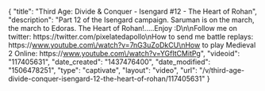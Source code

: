 {
    "title": "Third Age: Divide & Conquer - Isengard #12 - The Heart of Rohan",
    "description": "Part 12 of the Isengard campaign.  Saruman is on the march, the march to Edoras. The Heart of Rohan!.....Enjoy :D\n\nFollow me on twitter: https:\/\/twitter.com\/pixelatedapollo\nHow to send me battle replays: https:\/\/www.youtube.com\/watch?v=7nG3uZoDkCU\nHow to play Medieval 2 Online: https:\/\/www.youtube.com\/watch?v=YGfItCMitPg",
    "videoid": "117405631",
    "date_created": "1437476400",
    "date_modified": "1506478251",
    "type": "captivate",
    "layout": "video",
    "url": "\/v\/third-age-divide-conquer-isengard-12-the-heart-of-rohan\/117405631"
}